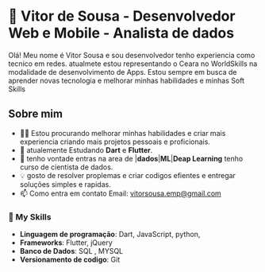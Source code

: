 # 👋 Vitor de Sousa - Desenvolvedor Web e Mobile - Analista de dados
<p>
  Olá! Meu nome é Vitor Sousa e sou desenvolvedor tenho experiencia como tecnico em redes.
  atualmete estou representando o Ceara no WorldSkills na modalidade de desenvolvimento de Apps.
  Estou sempre em busca de aprender novas tecnologia
  e melhorar minhas habilidades e minhas Soft Skills
</p>

## Sobre mim
- 👨‍💻 Estou procurando melhorar minhas habilidades e criar mais experiencia criando mais projetos pessoais e proficionais.
- 🌱 atualemente Estudando **Dart** e **Flutter**.
- 🔭 tenho vontade entras na area de |**dados**|**ML**|**Deap Learning** tenho curso de cientista de dados.
- 💡 gosto de resolver proplemas e criar codigos efientes e entregar soluções simples e rapidas.
- 📫 Como entra em contato Email: vitorsousa.emp@gmail.com

### 🚀 My Skills
- **Linguagem de programação**: Dart, JavaScript, python,
- **Frameworks**: Flutter, jQuery
- **Banco de Dados**: SQL , MYSQL
- **Versionamento de codigo**: Git 
